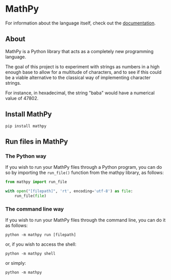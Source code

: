 # MathPy

For information about the language itself,
check out the [documentation](#https://github.com/Bard-Gaming/MathPy/tree/main/Documentation).

## About
MathPy is a Python library that acts as a completely new
programming language.

The goal of this project is to experiment with strings as 
numbers in a high enough base to allow for a multitude of
characters, and to see if this could be a viable alternative
to the classical way of implementing character strings.

For instance, in hexadecimal, the string "baba" would
have a numerical value of 47802.

## Install MathPy
```commandline
pip install mathpy
```

## Run files in MathPy
### The Python way
If you wish to run your MathPy files through a Python program,
you can do so by importing the ``run_file()`` function from
the mathpy library, as follows:

```python
from mathpy import run_file

with open("[filepath]", 'rt', encoding='utf-8') as file:
    run_file(file)
```

### The command line way
If you wish to run your MathPy files through the command line,
you can do it as follows:

```commandline
python -m mathpy run [filepath]
```

or, if you wish to access the shell:

```commandline
python -m mathpy shell
```

or simply:

```commandline
python -m mathpy
```
